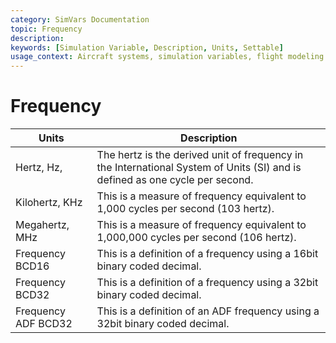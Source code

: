 ```yaml
---
category: SimVars Documentation
topic: Frequency
description: 
keywords: [Simulation Variable, Description, Units, Settable]
usage_context: Aircraft systems, simulation variables, flight modeling
---
```


# Frequency

| Units | Description |
| --- | --- |
| Hertz, Hz, | The hertz is the derived unit of frequency in the International System of Units (SI) and is defined as one cycle per second. |
| Kilohertz, KHz | This is a measure of frequency equivalent to 1,000 cycles per second (103 hertz). |
| Megahertz, MHz | This is a measure of frequency equivalent to 1,000,000 cycles per second (106 hertz). |
| Frequency BCD16 | This is a definition of a frequency using a 16bit binary coded decimal. |
| Frequency BCD32 | This is a definition of a frequency using a 32bit binary coded decimal. |
| Frequency ADF BCD32 | This is a definition of an ADF frequency using a 32bit binary coded decimal. |